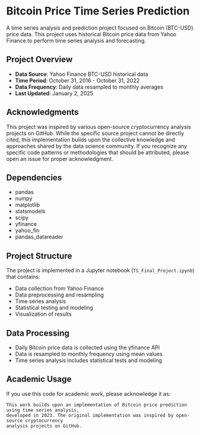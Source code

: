 # Bitcoin Price Time Series Prediction

A time series analysis and prediction project focused on Bitcoin (BTC-USD) price data. This project uses historical Bitcoin price data from Yahoo Finance to perform time series analysis and forecasting.

## Project Overview

- **Data Source**: Yahoo Finance BTC-USD historical data
- **Time Period**: October 31, 2016 - October 31, 2022
- **Data Frequency**: Daily data resampled to monthly averages
- **Last Updated**: January 2, 2025

## Acknowledgments

This project was inspired by various open-source cryptocurrency analysis projects on GitHub. While the specific source project cannot be directly cited, this implementation builds upon the collective knowledge and approaches shared by the data science community. If you recognize any specific code patterns or methodologies that should be attributed, please open an issue for proper acknowledgment.

## Dependencies

- pandas
- numpy
- matplotlib
- statsmodels
- scipy
- yfinance
- yahoo_fin
- pandas_datareader

## Project Structure

The project is implemented in a Jupyter notebook (`TS_Final_Project.ipynb`) that contains:
- Data collection from Yahoo Finance
- Data preprocessing and resampling
- Time series analysis
- Statistical testing and modeling
- Visualization of results

## Data Processing

- Daily Bitcoin price data is collected using the yfinance API
- Data is resampled to monthly frequency using mean values
- Time series analysis includes statistical tests and modeling

## Academic Usage

If you use this code for academic work, please acknowledge it as:

```
This work builds upon an implementation of Bitcoin price prediction using time series analysis,
developed in 2023. The original implementation was inspired by open-source cryptocurrency
analysis projects on GitHub.
